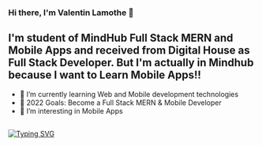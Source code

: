 ### Hi there, I'm Valentin Lamothe 👋 

## I'm student of MindHub Full Stack MERN and Mobile Apps and received from Digital House as Full Stack Developer. But I'm actually in Mindhub because I want to Learn Mobile Apps!!

- 🌱 I’m currently learning Web and Mobile development technologies 
- 🥅 2022 Goals: Become a Full Stack MERN & Mobile Developer
- 👀 I’m interesting in Mobile Apps

##

[![Typing SVG](https://readme-typing-svg.herokuapp.com?vCenter=true&width=500&lines=Full+Stack+Developer;Passionate+about+mobile+applications;Education,+MindHub+and+Digital+House)](https://git.io/typing-svg)
